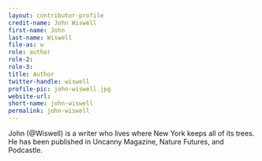 ```yaml
---
layout: contributor-profile
credit-name: John Wiswell
first-name: John
last-name: Wiswell
file-as: w
role: author
role-2:
role-3:
title: Author
twitter-handle: wiswell
profile-pic: john-wiswell.jpg
website-url:
short-name: john-wiswell
permalink: john-wiswell
---
```

John (@Wiswell) is a writer who lives where New York keeps all of its trees. He has been published in Uncanny Magazine, Nature Futures, and Podcastle. 
